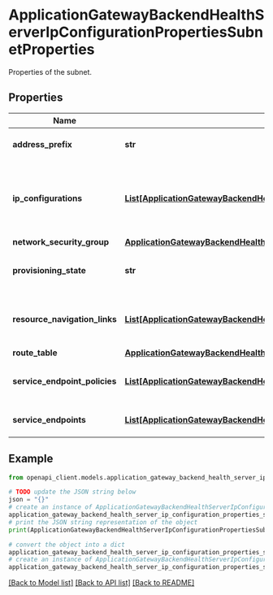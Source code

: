 # ApplicationGatewayBackendHealthServerIpConfigurationPropertiesSubnetProperties

Properties of the subnet.

## Properties

Name | Type | Description | Notes
------------ | ------------- | ------------- | -------------
**address_prefix** | **str** | The address prefix for the subnet. | [optional] 
**ip_configurations** | [**List[ApplicationGatewayBackendHealthServerIpConfigurationPropertiesSubnetPropertiesIpConfigurationsInner]**](ApplicationGatewayBackendHealthServerIpConfigurationPropertiesSubnetPropertiesIpConfigurationsInner.md) | Gets an array of references to the network interface IP configurations using subnet. | [optional] [readonly] 
**network_security_group** | [**ApplicationGatewayBackendHealthServerIpConfigurationPropertiesSubnetPropertiesNetworkSecurityGroup**](ApplicationGatewayBackendHealthServerIpConfigurationPropertiesSubnetPropertiesNetworkSecurityGroup.md) |  | [optional] 
**provisioning_state** | **str** | The provisioning state of the resource. | [optional] 
**resource_navigation_links** | [**List[ApplicationGatewayBackendHealthServerIpConfigurationPropertiesSubnetPropertiesResourceNavigationLinksInner]**](ApplicationGatewayBackendHealthServerIpConfigurationPropertiesSubnetPropertiesResourceNavigationLinksInner.md) | Gets an array of references to the external resources using subnet. | [optional] 
**route_table** | [**ApplicationGatewayBackendHealthServerIpConfigurationPropertiesSubnetPropertiesRouteTable**](ApplicationGatewayBackendHealthServerIpConfigurationPropertiesSubnetPropertiesRouteTable.md) |  | [optional] 
**service_endpoint_policies** | [**List[ApplicationGatewayBackendHealthServerIpConfigurationPropertiesSubnetPropertiesServiceEndpointPoliciesInner]**](ApplicationGatewayBackendHealthServerIpConfigurationPropertiesSubnetPropertiesServiceEndpointPoliciesInner.md) | An array of service endpoint policies. | [optional] 
**service_endpoints** | [**List[ApplicationGatewayBackendHealthServerIpConfigurationPropertiesSubnetPropertiesServiceEndpointsInner]**](ApplicationGatewayBackendHealthServerIpConfigurationPropertiesSubnetPropertiesServiceEndpointsInner.md) | An array of service endpoints. | [optional] 

## Example

```python
from openapi_client.models.application_gateway_backend_health_server_ip_configuration_properties_subnet_properties import ApplicationGatewayBackendHealthServerIpConfigurationPropertiesSubnetProperties

# TODO update the JSON string below
json = "{}"
# create an instance of ApplicationGatewayBackendHealthServerIpConfigurationPropertiesSubnetProperties from a JSON string
application_gateway_backend_health_server_ip_configuration_properties_subnet_properties_instance = ApplicationGatewayBackendHealthServerIpConfigurationPropertiesSubnetProperties.from_json(json)
# print the JSON string representation of the object
print(ApplicationGatewayBackendHealthServerIpConfigurationPropertiesSubnetProperties.to_json())

# convert the object into a dict
application_gateway_backend_health_server_ip_configuration_properties_subnet_properties_dict = application_gateway_backend_health_server_ip_configuration_properties_subnet_properties_instance.to_dict()
# create an instance of ApplicationGatewayBackendHealthServerIpConfigurationPropertiesSubnetProperties from a dict
application_gateway_backend_health_server_ip_configuration_properties_subnet_properties_from_dict = ApplicationGatewayBackendHealthServerIpConfigurationPropertiesSubnetProperties.from_dict(application_gateway_backend_health_server_ip_configuration_properties_subnet_properties_dict)
```
[[Back to Model list]](../README.md#documentation-for-models) [[Back to API list]](../README.md#documentation-for-api-endpoints) [[Back to README]](../README.md)


